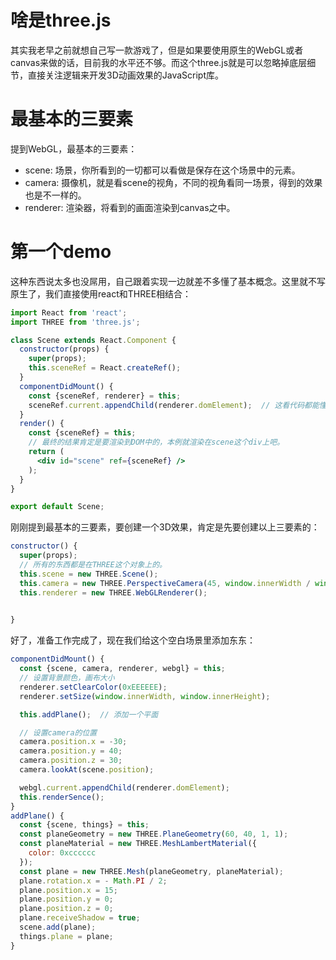 # 啥是three.js
其实我老早之前就想自己写一款游戏了，但是如果要使用原生的WebGL或者canvas来做的话，目前我的水平还不够。而这个three.js就是可以忽略掉底层细节，直接关注逻辑来开发3D动画效果的JavaScript库。

# 最基本的三要素
提到WebGL，最基本的三要素：
+ scene: 场景，你所看到的一切都可以看做是保存在这个场景中的元素。
+ camera: 摄像机，就是看scene的视角，不同的视角看同一场景，得到的效果也是不一样的。
+ renderer: 渲染器，将看到的画面渲染到canvas之中。

# 第一个demo
这种东西说太多也没屌用，自己跟着实现一边就差不多懂了基本概念。这里就不写原生了，我们直接使用react和THREE相结合：
```jsx
import React from 'react';
import THREE from 'three.js';

class Scene extends React.Component {
  constructor(props) {
    super(props);
    this.sceneRef = React.createRef();
  }
  componentDidMount() {
    const {sceneRef, renderer} = this;
    sceneRef.current.appendChild(renderer.domElement);  // 这看代码都能懂
  }
  render() {
    const {sceneRef} = this;
    // 最终的结果肯定是要渲染到DOM中的，本例就渲染在scene这个div上吧。
    return (
      <div id="scene" ref={sceneRef} />
    );
  }
}

export default Scene;
```

刚刚提到最基本的三要素，要创建一个3D效果，肯定是先要创建以上三要素的：
```jsx
constructor() {
  super(props);
  // 所有的东西都是在THREE这个对象上的。
  this.scene = new THREE.Scene();
  this.camera = new THREE.PerspectiveCamera(45, window.innerWidth / window.innerHeight, 0.1, 1000);
  this.renderer = new THREE.WebGLRenderer();

  
}
```

好了，准备工作完成了，现在我们给这个空白场景里添加东东：
```jsx
componentDidMount() {
  const {scene, camera, renderer, webgl} = this;
  // 设置背景颜色，画布大小
  renderer.setClearColor(0xEEEEEE);
  renderer.setSize(window.innerWidth, window.innerHeight);

  this.addPlane();  // 添加一个平面

  // 设置camera的位置
  camera.position.x = -30;
  camera.position.y = 40;
  camera.position.z = 30;
  camera.lookAt(scene.position);

  webgl.current.appendChild(renderer.domElement);
  this.renderSence();
}
addPlane() {
  const {scene, things} = this;
  const planeGeometry = new THREE.PlaneGeometry(60, 40, 1, 1);
  const planeMaterial = new THREE.MeshLambertMaterial({
    color: 0xcccccc
  });
  const plane = new THREE.Mesh(planeGeometry, planeMaterial);
  plane.rotation.x = - Math.PI / 2;
  plane.position.x = 15;
  plane.position.y = 0;
  plane.position.z = 0;
  plane.receiveShadow = true;
  scene.add(plane);
  things.plane = plane;
}
```
